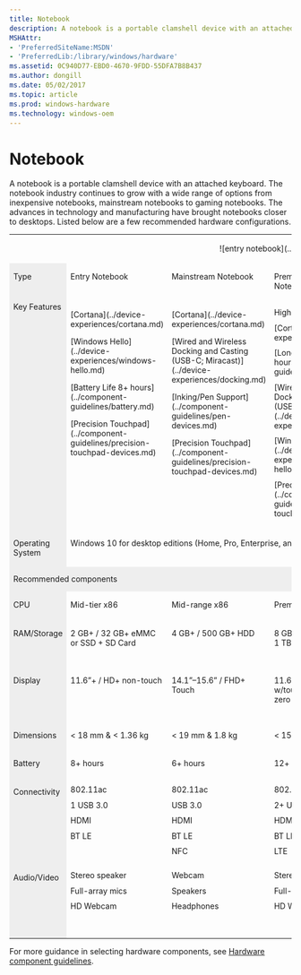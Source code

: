 ```yaml
---
title: Notebook
description: A notebook is a portable clamshell device with an attached keyboard.
MSHAttr:
- 'PreferredSiteName:MSDN'
- 'PreferredLib:/library/windows/hardware'
ms.assetid: 0C940D77-EBD0-4670-9FDD-55DFA7B8B437
ms.author: dongill
ms.date: 05/02/2017
ms.topic: article
ms.prod: windows-hardware
ms.technology: windows-oem
---
```


# Notebook


A notebook is a portable clamshell device with an attached keyboard. The notebook industry continues to grow with a wide range of options from inexpensive notebooks, mainstream notebooks to gaming notebooks. The advances in technology and manufacturing have brought notebooks closer to desktops. Listed below are a few recommended hardware configurations.

<table>
<tbody valign="top">
<tr>
<td colspan="6">
<p style="text-align: center;">![entry notebook](../images/laptop.png)</p>
</td>
</tr>
<tr>
<td style="width: 90px" bgcolor="EEEEEE">
<p>Type</p>
</td>
<td style="width: 120px;">
<p>Entry Notebook</p>
</td>
<td style="width: 120px;">
<p>Mainstream Notebook</p>
</td>
<td style="width: 120px;">
<p>Premium Ultra-slim Notebook</p>
</td>
<td style="width: 120px;">
<p>Workstation Notebook</p>
</td>
<td style="width: 120px;">
<p>Gaming Notebook</p>
</td>
</tr>
<tr>
<td bgcolor="EEEEEE">Key Features</td>
<td>
<p>[Cortana](../device-experiences/cortana.md)</p>
<p>[Windows Hello](../device-experiences/windows-hello.md)</p>
<p>[Battery Life 8+ hours](../component-guidelines/battery.md)</p>
<p>[Precision Touchpad](../component-guidelines/precision-touchpad-devices.md)</p>
</td>
<td>
<p>[Cortana](../device-experiences/cortana.md)</p>
<p>[Wired and Wireless Docking and Casting (USB-C; Miracast)](../device-experiences/docking.md)</p>
<p>[Inking/Pen Support](../component-guidelines/pen-devices.md)</p>
<p>[Precision Touchpad](../component-guidelines/precision-touchpad-devices.md)</p>
</td>
<td>
<p style="margin: .75em 0 .75em 0;">High-DPI (4K)</p>
<p style="margin: .75em 0 .75em 0;">[Cortana](../device-experiences/cortana.md)</p>
<p style="margin: .75em 0 .75em 0;">[Long battery life (12+ hours)](../component-guidelines/battery.md)</p>
<p style="margin: .75em 0 .75em 0;">[Wired and Wireless Docking and Casting (USB-C; Miracast)](../device-experiences/docking.md)</p>
<p style="margin: .75em 0 .75em 0;">[Windows Hello](../device-experiences/windows-hello.md)</p>
<p style="margin: .75em 0 .75em 0;">[Precision Touchpad](../component-guidelines/precision-touchpad-devices.md)</p>
</td>
<td style="width: 120px;">
<p style="margin: .75em 0 .75em 0;">[Cortana](../device-experiences/cortana.md)</p>
<p style="margin: .75em 0 .75em 0;">[Wired and Wireless Docking and Casting (USB-C; Miracast)](../device-experiences/docking.md)</p>
<p style="margin: .75em 0 .75em 0;">[Inking/Pen Support](../component-guidelines/pen-devices.md)</p>
<p style="margin: .75em 0 .75em 0;">[Precision Touchpad](../component-guidelines/precision-touchpad-devices.md)</p>
</td>
<td>
<p style="margin: .75em 0 .75em 0;">Premium A/V experience (DirectX&nbsp;12; 4K support, display &amp; chipset), premium speakers, chipset support for PlayReady, H/W DRM, H.265 H/W decode/encode)</p>
<p style="margin: .75em 0 .75em 0;">[Cortana](../device-experiences/cortana.md)</p>
<p style="margin: .75em 0 .75em 0;">Xbox content, Xbox Controller, Xbox Live</p>
<p style="margin: .75em 0 .75em 0;">[Windows Hello](../device-experiences/windows-hello.md)</p>
<p style="margin: .75em 0 .75em 0;">[Precision Touchpad](../component-guidelines/precision-touchpad-devices.md)</p>
</td>
</tr>
<tr>
<td bgcolor="EEEEEE"><p>Operating System</p></td>
<td colspan="5"><p>Windows&nbsp;10 for desktop editions (Home, Pro, Enterprise, and Education)</p></td>
</tr>
<tr>
<td colspan="6" bgcolor="EEEEEE"><p style="margin: .75em 0 .75em 0;">Recommended components</p></td>
</tr>
<tr>
<td bgcolor="EEEEEE" style="text-align: top"><p>CPU</p></td>
<td><p>Mid-tier x86</p></td>
<td><p>Mid-range x86</p></td>
<td><p>Premium high-end x86</p></td>
<td><p>Premium high-end x86</p></td>
<td><p>Premium high-end x86</p></td>
</tr>
<tr>
<td bgcolor="EEEEEE"><p>RAM/Storage</p></td>
<td><p>2&nbsp;GB+&nbsp;/ 32&nbsp;GB+&nbsp;eMMC or SSD + SD&nbsp;Card</p></td>
<td><p>4&nbsp;GB+&nbsp;/ 500&nbsp;GB+&nbsp;HDD</p></td>
<td><p>8&nbsp;GB&nbsp;/ 256&nbsp;GB&nbsp;SSD or 1&nbsp;TB&nbsp;HD w/SSD cache</p></td>
<td><p>8+&nbsp;GB&nbsp;/ 256&nbsp;GB+&nbsp;SSD or 750&nbsp;GB&ndash;1&nbsp;TB+&nbsp;HDD + SSD&nbsp;cache</p></td>
<td><p>8&nbsp;GB+&nbsp;/ 1&nbsp;TB+&nbsp;HDD + SSD&nbsp;cache</p></td>
</tr>
<tr>
<td bgcolor="EEEEEE">
<p>Display</p>
</td>
<td>
<p>11.6&rdquo;+&nbsp;/ HD+ non-touch</p>
</td>
<td>
<p>14.1&rdquo;&ndash;15.6&rdquo;&nbsp;/ FHD+ Touch</p>
</td>
<td>
<p>11.6&rdquo;&ndash;12.5&rdquo; display w/touch; FHD-WQHD, zero-bezel</p>
</td>
<td>
<p>14&rdquo;&nbsp;/ FHD+</p>
</td>
<td>
<p>14&rdquo;&ndash;19&rdquo;&nbsp;/ FHD &ndash; 4K</p>
<p>Discrete DirectX&nbsp;12 GPU with 2&nbsp;GB&ndash;4&nbsp;GB</p>
</td>
</tr>
<tr>
<td bgcolor="EEEEEE">
<p>Dimensions</p>
</td>
<td>
<p>&lt;&nbsp;18&nbsp;mm&nbsp;&amp; &lt;&nbsp;1.36&nbsp;kg</p>
</td>
<td>
<p>&lt;&nbsp;19&nbsp;mm&nbsp;&amp; 1.8&nbsp;kg</p>
</td>
<td>
<p>&lt;&nbsp;15&nbsp;mm&nbsp;&amp; &lt;&nbsp;.51&nbsp;kgs</p>
</td>
<td>
<p>&lt;&nbsp;20&nbsp;mm&nbsp;&amp; &lt;&nbsp;1.5&nbsp;kg</p>
</td>
<td>
<p>&lt;&nbsp;20&nbsp;mm&nbsp;&amp; &lt;&nbsp;1.5&nbsp;kg</p>
</td>
</tr>
<tr>
<td bgcolor="EEEEEE">
<p>Battery</p>
</td>
<td>
<p>8+ hours</p>
</td>
<td>
<p>6+ hours</p>
</td>
<td>
<p>12+ hours</p>
</td>
<td>
<p>-</p>
</td>
<td>
<p>-</p>
</td>
</tr>
<tr>
<td bgcolor="EEEEEE">
<p>Connectivity</p>
</td>
<td>
<p style="margin: .75em 0 .75em 0;">802.11ac</p>
<p style="margin: .75em 0 .75em 0;">1&nbsp;USB&nbsp;3.0</p>
<p style="margin: .75em 0 .75em 0;">HDMI</p>
<p style="margin: .75em 0 .75em 0;">BT LE</p>
</td>
<td>
<p style="margin: .75em 0 .75em 0;">802.11ac</p>
<p style="margin: .75em 0 .75em 0;">USB&nbsp;3.0</p>
<p style="margin: .75em 0 .75em 0;">HDMI</p>
<p style="margin: .75em 0 .75em 0;">BT&nbsp;LE</p>
<p style="margin: .75em 0 .75em 0;">NFC</p>
</td>
<td>
<p style="margin: .75em 0 .75em 0;">802.11ac</p>
<p style="margin: .75em 0 .75em 0;">2+&nbsp;USB&nbsp;3.<em>x</em></p>
<p style="margin: .75em 0 .75em 0;">HDMI</p>
<p style="margin: .75em 0 .75em 0;">BT&nbsp;LE</p>
<p style="margin: .75em 0 .75em 0;">LTE</p>
</td>
<td>
<p style="margin: .75em 0 .75em 0;">802.11ac</p>
<p style="margin: .75em 0 .75em 0;">1&nbsp;USB&nbsp;3.0</p>
<p style="margin: .75em 0 .75em 0;">HDMI</p>
<p style="margin: .75em 0 .75em 0;">BT&nbsp;LE</p>
</td>
<td>
<p style="margin: .75em 0 .75em 0;">802.11ac</p>
<p style="margin: .75em 0 .75em 0;">1&nbsp;USB&nbsp;3.0</p>
<p style="margin: .75em 0 .75em 0;">HDMI</p>
<p style="margin: .75em 0 .75em 0;">BT&nbsp;LE</p>
<p style="margin: .75em 0 .75em 0;">LTE</p>
</td>
</tr>
<tr>
<td bgcolor="EEEEEE">
<p>Audio/Video</p>
</td>
<td>
<p style="margin: .75em 0 .75em 0;">Stereo speaker</p>
<p style="margin: .75em 0 .75em 0;">Full-array mics</p>
<p style="margin: .75em 0 .75em 0;">HD Webcam</p>
</td>
<td>
<p style="margin: .75em 0 .75em 0;">Webcam</p>
<p style="margin: .75em 0 .75em 0;">Speakers</p>
<p style="margin: .75em 0 .75em 0;">Headphones</p>
</td>
<td>
<p style="margin: .75em 0 .75em 0;">Stereo speaker</p>
<p style="margin: .75em 0 .75em 0;">Full-array mics</p>
<p style="margin: .75em 0 .75em 0;">HD Webcam</p>
</td>
<td>
<p style="margin: .75em 0 .75em 0;">Premium sound</p>
<p style="margin: .75em 0 .75em 0;">HD Webcam</p>
<p style="margin: .75em 0 .75em 0;">Full-array mics</p>
<p>&nbsp;</p>
</td>
<td>
<p style="margin: .75em 0 .75em 0;">Premium sound</p>
<p style="margin: .75em 0 .75em 0;">HD Webcam</p>
<p style="margin: .75em 0 .75em 0;">Full-array mics</p>
</td>
</tr>
</tbody>
</table>


For more guidance in selecting hardware components, see [Hardware component guidelines](../component-guidelines/components.md).



